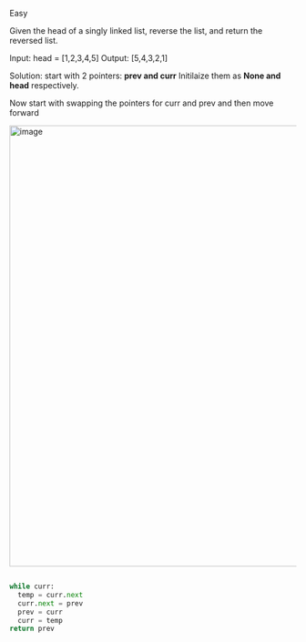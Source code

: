 Easy

Given the head of a singly linked list, reverse the list, and return the reversed list.

Input: head = [1,2,3,4,5]
Output: [5,4,3,2,1]

Solution: start with 2 pointers: **prev and curr** Initilaize them as **None and head** respectively. 

Now start with swapping the pointers for curr and prev and then move forward

<img width="775" alt="image" src="https://user-images.githubusercontent.com/8276139/200451030-b22bf844-976a-448d-bb29-dcece537fede.png">


```python

while curr:
  temp = curr.next
  curr.next = prev
  prev = curr
  curr = temp
return prev


```

